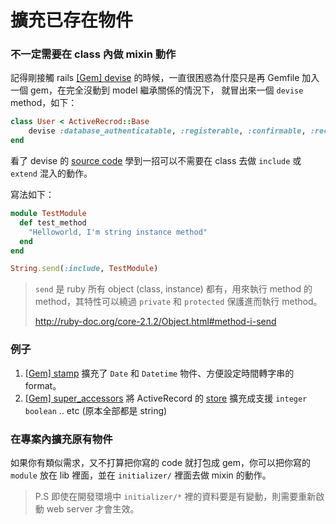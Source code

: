 # 擴充已存在物件

### 不一定需要在 class 內做 mixin 動作


記得剛接觸 rails [[Gem] devise](https://github.com/plataformatec/devise) 的時候，一直很困惑為什麼只是再 Gemfile 加入一個 gem，在完全沒動到 model 繼承關係的情況下，
就冒出來一個 `devise` method，如下：


```ruby
class User < ActiveRecrod::Base
    devise :database_authenticatable, :registerable, :confirmable, :recoverable, stretches: 20
end
```

看了 devise 的 [source code](https://github.com/plataformatec/devise/blob/c67de7e91cc3ea201c7cedc0ed71e1f6c76b2d36/lib/devise/orm/active_record.rb) 學到一招可以不需要在 class 去做 `include` 或 `extend` 混入的動作。

寫法如下：

```ruby
module TestModule
  def test_method
    "Helloworld, I'm string instance method"
  end
end

String.send(:include, TestModule)
```


> `send` 是 ruby 所有 object (class, instance) 都有，用來執行 method 的 method，其特性可以繞過 `private` 和 `protected` 保護進而執行 method。
>
> http://ruby-doc.org/core-2.1.2/Object.html#method-i-send


### 例子

1. [[Gem] stamp](https://github.com/jeremyw/stamp) 擴充了 `Date` 和 `Datetime` 物件、方便設定時間轉字串的 format。
2. [[Gem] super_accessors](https://github.com/afunction/super_accessors) 將 ActiveRecord 的 [store](http://api.rubyonrails.org/classes/ActiveRecord/Store.html) 擴充成支援 `integer` `boolean` .. etc (原本全部都是 string)


### 在專案內擴充原有物件

如果你有類似需求，又不打算把你寫的 code 就打包成 gem，你可以把你寫的 `module` 放在 lib 裡面，並在 `initializer/` 裡面去做 mixin 的動作。

> P.S 即使在開發環境中 `initializer/*` 裡的資料要是有變動，則需要重新啟動 web server 才會生效。
